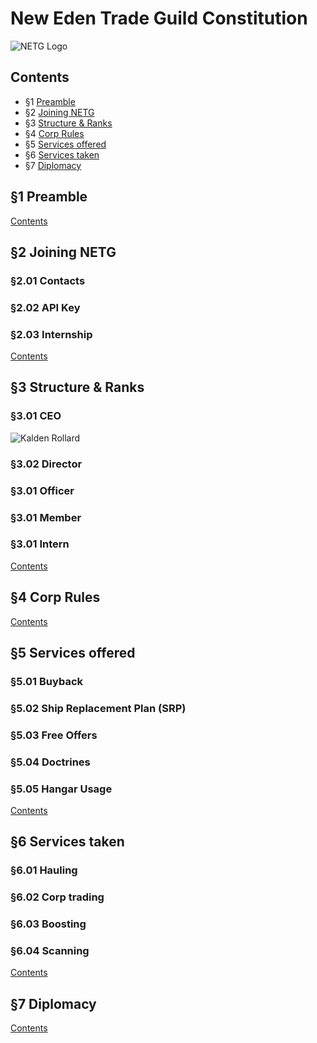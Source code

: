 # New Eden Trade Guild Constitution

![NETG Logo](https://image.eveonline.com/Corporation/98446794_128.png)

## Contents
* §1 [Preamble](#1-preamble)
* §2 [Joining NETG](#2-joining-netg)
* §3 [Structure & Ranks](#3-structure--ranks)
* §4 [Corp Rules](#4-corp-rules)
* §5 [Services offered](#5-services-offered)
* §6 [Services taken](#6-services-taken)
* §7 [Diplomacy](#7-diplomacy)

## §1 Preamble

[Contents](#contents)

## §2 Joining NETG
### §2.01 Contacts
### §2.02 API Key
### §2.03 Internship

[Contents](#contents)

## §3 Structure & Ranks
### §3.01 CEO
![Kalden Rollard](https://imageserver.eveonline.com//Character/93930393_128.jpg)
### §3.02 Director
### §3.01 Officer
### §3.01 Member
### §3.01 Intern

[Contents](#contents)

## §4 Corp Rules

[Contents](#contents)

## §5 Services offered
### §5.01 Buyback
### §5.02 Ship Replacement Plan (SRP)
### §5.03 Free Offers
### §5.04 Doctrines
### §5.05 Hangar Usage 

[Contents](#contents)

## §6 Services taken
### §6.01 Hauling
### §6.02 Corp trading
### §6.03 Boosting
### §6.04 Scanning

[Contents](#contents)

## §7 Diplomacy

[Contents](#contents)
